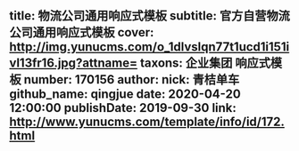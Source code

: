 title: 物流公司通用响应式模板
subtitle: 官方自营物流公司通用响应式模板
cover: http://img.yunucms.com/o_1dlvslqn77t1ucd1i151ivl13fr16.jpg?attname=
taxons: 企业集团 响应式模板
number: 170156
author:
  nick: 青桔单车
  github_name: qingjue
date: 2020-04-20 12:00:00
publishDate: 2019-09-30
link: http://www.yunucms.com/template/info/id/172.html
---